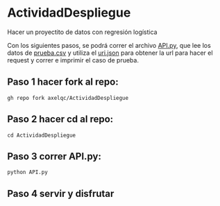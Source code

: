 # ActividadDespliegue
Hacer un proyectito de datos con regresión logística

Con los siguientes pasos, se podrá correr el archivo [API.py](https://github.com/axelqc/ActividadDespliegue/blob/main/API.py), que lee los datos de [prueba.csv](https://github.com/axelqc/ActividadDespliegue/blob/main/prueba.csv) y utiliza el [uri.json](https://github.com/axelqc/ActividadDespliegue/blob/main/uri.json) para obtener la url para hacer el request y correr e imprimir el caso de prueba.
## Paso 1 hacer fork al repo:
```brew
gh repo fork axelqc/ActividadDespliegue
```
## Paso 2 hacer cd al repo:
```brew
cd ActividadDespliegue
```
## Paso 3 correr API.py:
```brew
python API.py
```
## Paso 4 servir y disfrutar

